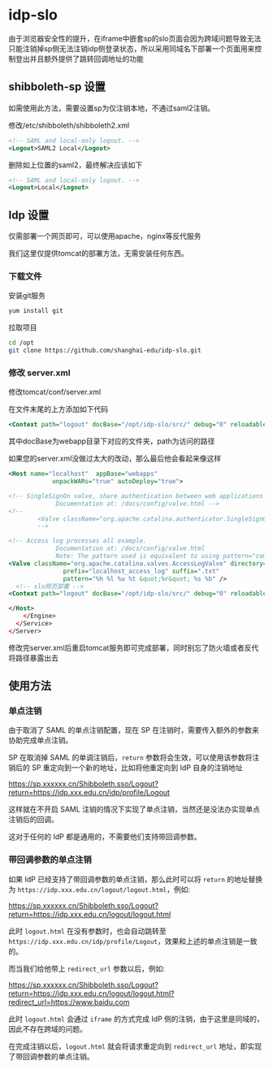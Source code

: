 # idp-slo

由于浏览器安全性的提升，在iframe中嵌套sp的slo页面会因为跨域问题导致无法只能注销掉sp侧无法注销idp侧登录状态，所以采用同域名下部署一个页面用来控制登出并且额外提供了跳转回调地址的功能

## shibboleth-sp 设置

如需使用此方法，需要设置sp为仅注销本地，不通过saml2注销。

修改/etc/shibboleth/shibboleth2.xml

```xml
<!-- SAML and local-only logout. -->
<Logout>SAML2 Local</Logout>
```

删除如上位置的saml2，最终解决应该如下

```xml
<!-- SAML and local-only logout. -->
<Logout>Local</Logout>
```

## Idp 设置

仅需部署一个网页即可，可以使用apache，nginx等反代服务

我们这里仅提供tomcat的部署方法，无需安装任何东西。

### 下载文件

安装git服务

```bash
yum install git
```

 拉取项目

```bash
cd /opt
git clone https://github.com/shanghai-edu/idp-slo.git
```

### 修改 server.xml

修改tomcat/conf/server.xml

在文件末尾</Host>的上方添加如下代码

```xml
<Context path="logout" docBase="/opt/idp-slo/src/" debug="0" reloadable="true" crossContext="true"/>
```

其中docBase为webapp目录下对应的文件夹，path为访问的路径

如果您的server.xml没做过太大的改动，那么最后他会看起来像这样

```xml
<Host name="localhost"  appBase="webapps"
            unpackWARs="true" autoDeploy="true">

<!-- SingleSignOn valve, share authentication between web applications
             Documentation at: /docs/config/valve.html -->
<!--
        <Valve className="org.apache.catalina.authenticator.SingleSignOn" />
        -->

<!-- Access log processes all example.
             Documentation at: /docs/config/valve.html
             Note: The pattern used is equivalent to using pattern="common" -->
<Valve className="org.apache.catalina.valves.AccessLogValve" directory="logs"
               prefix="localhost_access_log" suffix=".txt"
               pattern="%h %l %u %t &quot;%r&quot; %s %b" />
  <!-- slo网页部署 -->
<Context path="logout" docBase="/opt/idp-slo/src/" debug="0" reloadable="true" crossContext="true"/>

</Host>
    </Engine>
  </Service>
</Server>
```

修改完server.xml后重启tomcat服务即可完成部署，同时别忘了防火墙或者反代将路径暴露出去

## 使用方法
### 单点注销
由于取消了 SAML 的单点注销配置，现在 SP 在注销时，需要传入额外的参数来协助完成单点注销。

SP 在取消掉 SAML 的单调注销后，`return` 参数将会生效，可以使用该参数将注销后的 SP 重定向到一个新的地址，比如将他重定向到 IdP 自身的注销地址

https://sp.xxxxxx.cn/Shibboleth.sso/Logout?return=https://idp.xxx.edu.cn/idp/profile/Logout

这样就在不开启 SAML 注销的情况下实现了单点注销，当然还是没法办实现单点注销后的回调。

这对于任何的 IdP 都是通用的，不需要他们支持带回调参数。

### 带回调参数的单点注销

如果 IdP 已经支持了带回调参数的单点注销，那么此时可以将 `return` 的地址替换为 `https://idp.xxx.edu.cn/logout/logout.html`，例如:

https://sp.xxxxxx.cn/Shibboleth.sso/Logout?return=https://idp.xxx.edu.cn/logout/logout.html

此时 `logout.html` 在没有参数时，也会自动跳转至 `https://idp.xxx.edu.cn/idp/profile/Logout`，效果和上述的单点注销是一致的。

而当我们给他带上 `redirect_url` 参数以后，例如:

https://sp.xxxxxx.cn/Shibboleth.sso/Logout?return=https://idp.xxx.edu.cn/logout/logout.html?redirect_url=https://www.baidu.com

此时 `logout.html` 会通过 `iframe` 的方式完成 IdP 侧的注销，由于这里是同域的，因此不存在跨域的问题。

在完成注销以后，`logout.html` 就会将请求重定向到 `redirect_url` 地址，即实现了带回调参数的单点注销。

